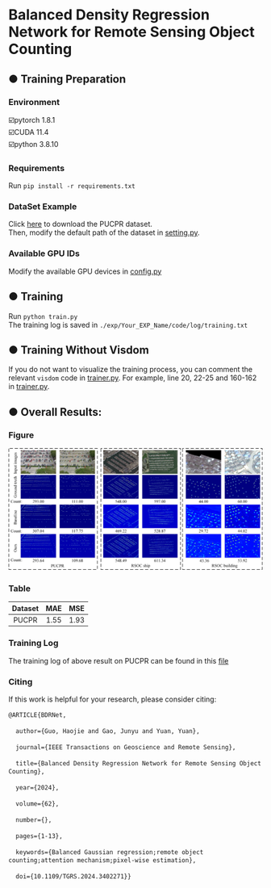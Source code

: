 # Balanced Density Regression Network for Remote Sensing Object Counting
## ● Training Preparation
### Environment
☑️pytorch 1.8.1  
☑️CUDA 11.4  
☑️python 3.8.10  
### Requirements
Run ```pip install -r requirements.txt```
### DataSet Example
Click [here](https://lafi.github.io/LPN/) to download the PUCPR dataset.  
Then, modify the default path of the dataset in [setting.py](datasets/PUCPR/setting.py).
### Available GPU IDs
Modify the available GPU devices in [config.py](config.py)
## ● Training
Run ```python train.py```  
The training log is saved in ```./exp/Your_EXP_Name/code/log/training.txt```
## ● Training Without Visdom
If you do not want to visualize the training process, you can comment the relevant ```visdom``` code in [trainer.py](trainer.py).
For example, line 20, 22-25 and 160-162 in [trainer.py](trainer.py).
## ● Overall Results:
### Figure
![overall results](results1.jpg)
### Table
|Dataset|MAE|MSE|
| :---:         |     :---:      |          :---: |
|PUCPR|1.55|1.93|
### Training Log
The training log of above result on PUCPR can be found in this [file](https://docs.qq.com/doc/DQ21tQ3d0aldhTlBR)
### Citing
If this work is helpful for your research, please consider citing:

```
@ARTICLE{BDRNet,

  author={Guo, Haojie and Gao, Junyu and Yuan, Yuan},

  journal={IEEE Transactions on Geoscience and Remote Sensing}, 

  title={Balanced Density Regression Network for Remote Sensing Object Counting}, 

  year={2024},

  volume={62},

  number={},

  pages={1-13},

  keywords={Balanced Gaussian regression;remote object counting;attention mechanism;pixel-wise estimation},

  doi={10.1109/TGRS.2024.3402271}}
```
